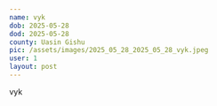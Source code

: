 ```yaml
---
name: vyk
dob: 2025-05-28
dod: 2025-05-28
county: Uasin Gishu
pic: /assets/images/2025_05_28_2025_05_28_vyk.jpeg
user: 1
layout: post
---
```

<p class='py-2'></p><p class='py-2'></p><p class='py-2'>vyk</p>
